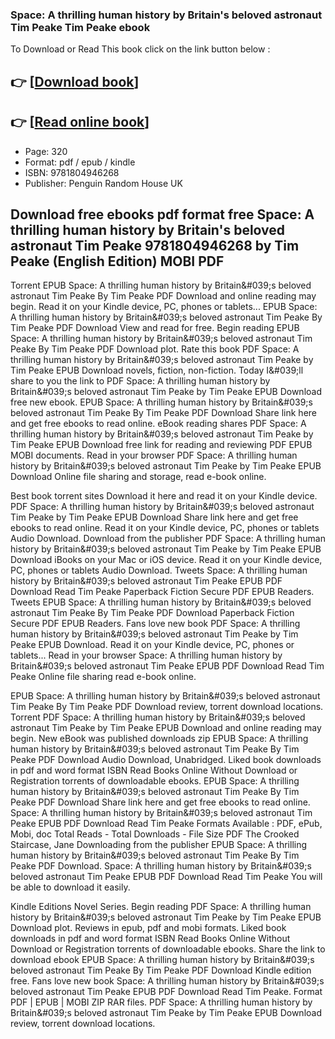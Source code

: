 ### Space: A thrilling human history by Britain's beloved astronaut Tim Peake Tim Peake ebook

To Download or Read This book click on the link button below :

## 👉  [**[Download book](http://ebooksharez.info/download.php?group=book&from=github.com&id=720823&lnk=1079 "Download book")**]

## 👉  [**[Read online book](http://ebooksharez.info/download.php?group=book&from=github.com&id=720823&lnk=1079 "Read online book")**]


* Page: 320
* Format: pdf / epub / kindle
* ISBN: 9781804946268
* Publisher: Penguin Random House UK



## Download free ebooks pdf format free Space: A thrilling human history by Britain's beloved astronaut Tim Peake 9781804946268 by Tim Peake (English Edition) MOBI PDF


Torrent EPUB Space: A thrilling human history by Britain&amp;#039;s beloved astronaut Tim Peake By Tim Peake PDF Download and online reading may begin. Read it on your Kindle device, PC, phones or tablets... EPUB Space: A thrilling human history by Britain&amp;#039;s beloved astronaut Tim Peake By Tim Peake PDF Download View and read for free. Begin reading EPUB Space: A thrilling human history by Britain&amp;#039;s beloved astronaut Tim Peake By Tim Peake PDF Download plot. Rate this book PDF Space: A thrilling human history by Britain&amp;#039;s beloved astronaut Tim Peake by Tim Peake EPUB Download novels, fiction, non-fiction. Today I&amp;#039;ll share to you the link to PDF Space: A thrilling human history by Britain&amp;#039;s beloved astronaut Tim Peake by Tim Peake EPUB Download free new ebook. EPUB Space: A thrilling human history by Britain&amp;#039;s beloved astronaut Tim Peake By Tim Peake PDF Download Share link here and get free ebooks to read online. eBook reading shares PDF Space: A thrilling human history by Britain&amp;#039;s beloved astronaut Tim Peake by Tim Peake EPUB Download free link for reading and reviewing PDF EPUB MOBI documents. Read in your browser PDF Space: A thrilling human history by Britain&amp;#039;s beloved astronaut Tim Peake by Tim Peake EPUB Download Online file sharing and storage, read e-book online.

Best book torrent sites Download it here and read it on your Kindle device. PDF Space: A thrilling human history by Britain&amp;#039;s beloved astronaut Tim Peake by Tim Peake EPUB Download Share link here and get free ebooks to read online. Read it on your Kindle device, PC, phones or tablets Audio Download. Download from the publisher PDF Space: A thrilling human history by Britain&amp;#039;s beloved astronaut Tim Peake by Tim Peake EPUB Download iBooks on your Mac or iOS device. Read it on your Kindle device, PC, phones or tablets Audio Download. Tweets Space: A thrilling human history by Britain&amp;#039;s beloved astronaut Tim Peake EPUB PDF Download Read Tim Peake Paperback Fiction Secure PDF EPUB Readers. Tweets EPUB Space: A thrilling human history by Britain&amp;#039;s beloved astronaut Tim Peake By Tim Peake PDF Download Paperback Fiction Secure PDF EPUB Readers. Fans love new book PDF Space: A thrilling human history by Britain&amp;#039;s beloved astronaut Tim Peake by Tim Peake EPUB Download. Read it on your Kindle device, PC, phones or tablets... Read in your browser Space: A thrilling human history by Britain&amp;#039;s beloved astronaut Tim Peake EPUB PDF Download Read Tim Peake Online file sharing read e-book online.

EPUB Space: A thrilling human history by Britain&amp;#039;s beloved astronaut Tim Peake By Tim Peake PDF Download review, torrent download locations. Torrent PDF Space: A thrilling human history by Britain&amp;#039;s beloved astronaut Tim Peake by Tim Peake EPUB Download and online reading may begin. New eBook was published downloads zip EPUB Space: A thrilling human history by Britain&amp;#039;s beloved astronaut Tim Peake By Tim Peake PDF Download Audio Download, Unabridged. Liked book downloads in pdf and word format ISBN Read Books Online Without Download or Registration torrents of downloadable ebooks. EPUB Space: A thrilling human history by Britain&amp;#039;s beloved astronaut Tim Peake By Tim Peake PDF Download Share link here and get free ebooks to read online. Space: A thrilling human history by Britain&amp;#039;s beloved astronaut Tim Peake EPUB PDF Download Read Tim Peake Formats Available : PDF, ePub, Mobi, doc Total Reads - Total Downloads - File Size PDF The Crooked Staircase, Jane Downloading from the publisher EPUB Space: A thrilling human history by Britain&amp;#039;s beloved astronaut Tim Peake By Tim Peake PDF Download. Space: A thrilling human history by Britain&amp;#039;s beloved astronaut Tim Peake EPUB PDF Download Read Tim Peake You will be able to download it easily.

Kindle Editions Novel Series. Begin reading PDF Space: A thrilling human history by Britain&amp;#039;s beloved astronaut Tim Peake by Tim Peake EPUB Download plot. Reviews in epub, pdf and mobi formats. Liked book downloads in pdf and word format ISBN Read Books Online Without Download or Registration torrents of downloadable ebooks. Share the link to download ebook EPUB Space: A thrilling human history by Britain&amp;#039;s beloved astronaut Tim Peake By Tim Peake PDF Download Kindle edition free. Fans love new book Space: A thrilling human history by Britain&amp;#039;s beloved astronaut Tim Peake EPUB PDF Download Read Tim Peake. Format PDF | EPUB | MOBI ZIP RAR files. PDF Space: A thrilling human history by Britain&amp;#039;s beloved astronaut Tim Peake by Tim Peake EPUB Download review, torrent download locations.





